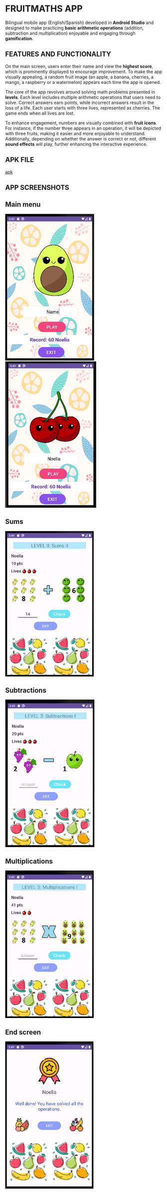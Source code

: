 # FRUITMATHS APP

Bilingual mobile app (English/Spanish) developed in **Android Studio** and designed to make practicing **basic arithmetic operations** (addition, subtraction and multiplication) enjoyable and engaging through **gamification**.

## FEATURES AND FUNCTIONALITY

On the main screen, users enter their name and view the **highest score**, which is prominently displayed to encourage improvement. To make the app visually appealing, a random fruit image (an apple, a banana, cherries, a mango, a raspberry or a watermelon) appears each time the app is opened.

The core of the app revolves around solving math problems presented in **levels**. Each level includes multiple arithmetic operations that users need to solve. Correct answers earn points, while incorrect answers result in the loss of a life. Each user starts with three lives, represented as cherries. The game ends when all lives are lost.

To enhance engagement, numbers are visually combined with **fruit icons**. For instance, if the number three appears in an operation, it will be depicted with three fruits, making it easier and more enjoyable to understand. Additionally, depending on whether the answer is correct or not, different **sound effects** will play, further enhancing the interactive experience.

## APK FILE

[apk](https://www.mediafire.com/file/lgnffr5yrmy15ul/app-debug.apk/file)

## APP SCREENSHOTS

## Main menu

![ Main menu](/images/Avocado.png)
![ Main menu](/images/Cherries.png)

## Sums

![Sums](/images/Sums.png)

## Subtractions

![Subtractions](/images/Substractions.png)

## Multiplications

![Multiplications](/images/Multiplications.png)

## End screen

![End screen](/images/Congratulations.png)

